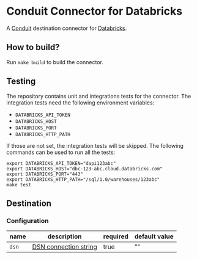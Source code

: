 # Conduit Connector for Databricks
A [Conduit](https://conduit.io) destination connector for [Databricks](https://www.databricks.com/).

## How to build?
Run `make build` to build the connector.

## Testing
The repository contains unit and integrations tests for the connector. The integration tests need the following 
environment variables:
* `DATABRICKS_API_TOKEN`
* `DATABRICKS_HOST`
* `DATABRICKS_PORT`
* `DATABRICKS_HTTP_PATH`

If those are not set, the integration tests will be skipped. The following commands can be used to run all the tests:
```shell
export DATABRICKS_API_TOKEN="dapi123abc"
export DATABRICKS_HOST="dbc-123-abc.cloud.databricks.com"
export DATABRICKS_PORT="443"
export DATABRICKS_HTTP_PATH="/sql/1.0/warehouses/123abc"
make test
```

## Destination

### Configuration

| name  | description                                                                                                            | required | default value |
|-------|------------------------------------------------------------------------------------------------------------------------|----------|---------------|
| `dsn` | [DSN connection string](https://docs.databricks.com/dev-tools/go-sql-driver.html#connect-with-a-dsn-connection-string) | true     | ""            |
